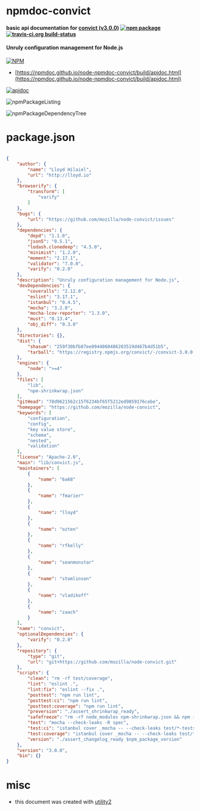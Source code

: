 # npmdoc-convict

#### basic api documentation for  [convict (v3.0.0)](https://github.com/mozilla/node-convict)  [![npm package](https://img.shields.io/npm/v/npmdoc-convict.svg?style=flat-square)](https://www.npmjs.org/package/npmdoc-convict) [![travis-ci.org build-status](https://api.travis-ci.org/npmdoc/node-npmdoc-convict.svg)](https://travis-ci.org/npmdoc/node-npmdoc-convict)

#### Unruly configuration management for Node.js

[![NPM](https://nodei.co/npm/convict.png?downloads=true&downloadRank=true&stars=true)](https://www.npmjs.com/package/convict)

- [https://npmdoc.github.io/node-npmdoc-convict/build/apidoc.html](https://npmdoc.github.io/node-npmdoc-convict/build/apidoc.html)

[![apidoc](https://npmdoc.github.io/node-npmdoc-convict/build/screenCapture.buildCi.browser.%252Ftmp%252Fbuild%252Fapidoc.html.png)](https://npmdoc.github.io/node-npmdoc-convict/build/apidoc.html)

![npmPackageListing](https://npmdoc.github.io/node-npmdoc-convict/build/screenCapture.npmPackageListing.svg)

![npmPackageDependencyTree](https://npmdoc.github.io/node-npmdoc-convict/build/screenCapture.npmPackageDependencyTree.svg)



# package.json

```json

{
    "author": {
        "name": "Lloyd Hilaiel",
        "url": "http://lloyd.io"
    },
    "browserify": {
        "transform": [
            "varify"
        ]
    },
    "bugs": {
        "url": "https://github.com/mozilla/node-convict/issues"
    },
    "dependencies": {
        "depd": "1.1.0",
        "json5": "0.5.1",
        "lodash.clonedeep": "4.5.0",
        "minimist": "1.2.0",
        "moment": "2.17.1",
        "validator": "7.0.0",
        "varify": "0.2.0"
    },
    "description": "Unruly configuration management for Node.js",
    "devDependencies": {
        "coveralls": "2.12.0",
        "eslint": "3.17.1",
        "istanbul": "0.4.5",
        "mocha": "3.2.0",
        "mocha-lcov-reporter": "1.3.0",
        "must": "0.13.4",
        "obj_diff": "0.3.0"
    },
    "directories": {},
    "dist": {
        "shasum": "259f30bfb87ee0944860486203519d467b4d51b5",
        "tarball": "https://registry.npmjs.org/convict/-/convict-3.0.0.tgz"
    },
    "engines": {
        "node": ">=4"
    },
    "files": [
        "lib",
        "npm-shrinkwrap.json"
    ],
    "gitHead": "78d9621562c15f6234bf65f5212ed9859176cebe",
    "homepage": "https://github.com/mozilla/node-convict",
    "keywords": [
        "configuration",
        "config",
        "key value store",
        "schema",
        "nested",
        "validation"
    ],
    "license": "Apache-2.0",
    "main": "lib/convict.js",
    "maintainers": [
        {
            "name": "6a68"
        },
        {
            "name": "fmarier"
        },
        {
            "name": "lloyd"
        },
        {
            "name": "ozten"
        },
        {
            "name": "rfkelly"
        },
        {
            "name": "seanmonstar"
        },
        {
            "name": "stomlinson"
        },
        {
            "name": "vladikoff"
        },
        {
            "name": "zaach"
        }
    ],
    "name": "convict",
    "optionalDependencies": {
        "varify": "0.2.0"
    },
    "repository": {
        "type": "git",
        "url": "git+https://github.com/mozilla/node-convict.git"
    },
    "scripts": {
        "clean": "rm -rf test/coverage",
        "lint": "eslint .",
        "lint:fix": "eslint --fix .",
        "posttest": "npm run lint",
        "posttest:ci": "npm run lint",
        "posttest:coverage": "npm run lint",
        "preversion": "./assert_shrinkwrap_ready",
        "safefreeze": "rm -rf node_modules npm-shrinkwrap.json && npm install --production --registry https://registry.npmjs.org/ && npm dedupe && npm shrinkwrap && npm install && npm test && touch package.json npm-shrinkwrap.json",
        "test": "mocha --check-leaks -R spec",
        "test:ci": "istanbul cover _mocha -- --check-leaks test/*-tests.js && cat test/coverage/lcov.info | coveralls",
        "test:coverage": "istanbul cover _mocha -- --check-leaks test/*-tests.js",
        "version": "./assert_changelog_ready $npm_package_version"
    },
    "version": "3.0.0",
    "bin": {}
}
```



# misc
- this document was created with [utility2](https://github.com/kaizhu256/node-utility2)
